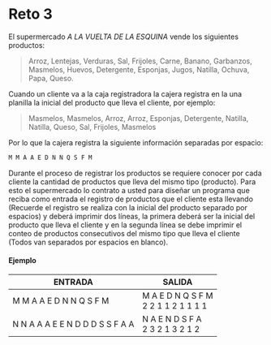 # Reto 3

El supermercado _A LA VUELTA DE LA ESQUINA_ vende los siguientes productos:

> Arroz, Lentejas, Verduras, Sal, Frijoles, Carne, Banano, Garbanzos, Masmelos, Huevos, Detergente, Esponjas, Jugos, Natilla, Ochuva, Papa, Queso.

Cuando un cliente va a la caja registradora la cajera registra en la una planilla la inicial del producto que lleva el cliente, por ejemplo:

> Masmelos, Masmelos, Arroz, Arroz, Esponjas, Detergente, Natilla, Natilla, Queso, Sal, Frijoles, Masmelos

Por lo que la cajera registra la siguiente información separadas por espacio:

```bash
M M A A E D N N Q S F M
```

Durante el proceso de registrar los productos se requiere conocer
por cada cliente la cantidad de productos que lleva del mismo tipo (producto).
Para esto el supermercado lo contrato a usted para diseñar un programa que reciba
como entrada el registro de productos que el cliente esta llevando
(Recuerde el registro se realiza con la inicial del producto separado por espacios)
y deberá imprimir dos líneas, la primera deberá ser la inicial del producto que
lleva el cliente y en la segunda línea se debe imprimir el conteo de productos
consecutivos del mismo tipo que lleva el cliente (Todos van separados por espacios en blanco).

#### Ejemplo

| ENTRADA                         | SALIDA                                  |
| ------------------------------- | --------------------------------------- |
| M M A A E D N N Q S F M         | M A E D N Q S F M<br/>2 2 1 1 2 1 1 1 1 |
| N N A A A E E N D D D S S F A A | N A E N D S F A<br/>2 3 2 1 3 2 1 2     |
